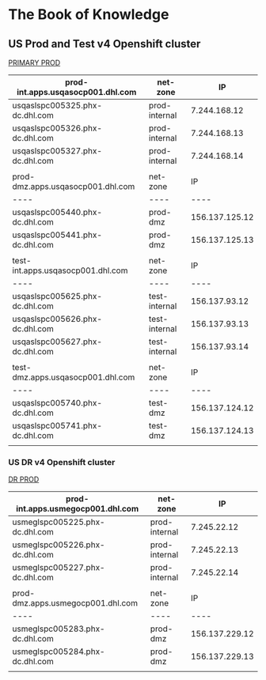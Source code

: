 # The Book of Knowledge

## US Prod and Test v4 Openshift cluster

[PRIMARY PROD](https://console.apps.usqasocp001.dhl.com)

| prod-int.apps.usqasocp001.dhl.com | net-zone            | IP             |
| ----                                | ----                | ----             |
| usqaslspc005325.phx-dc.dhl.com    | prod-internal        | 7.244.168.12      |
| usqaslspc005326.phx-dc.dhl.com    | prod-internal     | 7.244.168.13      |
| usqaslspc005327.phx-dc.dhl.com    | prod-internal     | 7.244.168.14      |
|                                   |                   |                |
| prod-dmz.apps.usqasocp001.dhl.com | net-zone            | IP             |
| ----                                | ----                | ----             |
| usqaslspc005440.phx-dc.dhl.com    | prod-dmz            | 156.137.125.12 |
| usqaslspc005441.phx-dc.dhl.com    | prod-dmz            | 156.137.125.13 |
|                                   |                   |                |
| test-int.apps.usqasocp001.dhl.com | net-zone            | IP             |
| ----                                | ----                | ----             |
| usqaslspc005625.phx-dc.dhl.com    | test-internal        | 156.137.93.12  |
| usqaslspc005626.phx-dc.dhl.com    | test-internal        | 156.137.93.13  |
| usqaslspc005627.phx-dc.dhl.com    | test-internal        | 156.137.93.14  |
|                                   |                   |                |
| test-dmz.apps.usqasocp001.dhl.com | net-zone            | IP             |
| ----                                | ----                | ----             |
| usqaslspc005740.phx-dc.dhl.com    | test-dmz            | 156.137.124.12 |
| usqaslspc005741.phx-dc.dhl.com    | test-dmz            | 156.137.124.13 |
|                                   |                   |                |

### US DR v4 Openshift cluster

[DR PROD](https://console.apps.usmegocp001.dhl.com)

| prod-int.apps.usmegocp001.dhl.com | net-zone            | IP             |
| ----                                | ----                | ----             |
| usmeglspc005225.phx-dc.dhl.com    | prod-internal        | 7.245.22.12      |
| usmeglspc005226.phx-dc.dhl.com    | prod-internal        | 7.245.22.13     |
| usmeglspc005227.phx-dc.dhl.com    | prod-internal        | 7.245.22.14     |
|                                   |                   |                |
| prod-dmz.apps.usmegocp001.dhl.com | net-zone            | IP             |
| ----                                | ----                | ----             |
| usmeglspc005283.phx-dc.dhl.com    | prod-dmz            | 156.137.229.12 |
| usmeglspc005284.phx-dc.dhl.com    | prod-dmz            | 156.137.229.13 |
|                                   |                   |                |
[//]: # ( vim: set ai noet nu sts=2 sw=2 ts=2 tw=78 filetype=markdown :)
